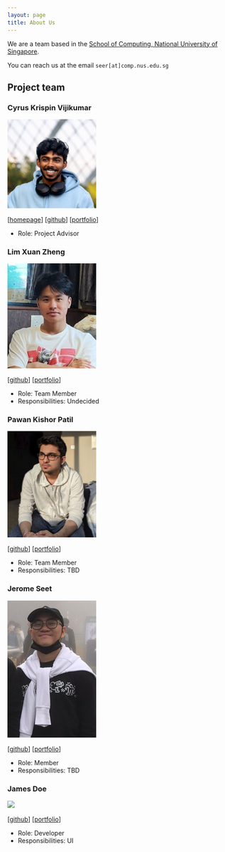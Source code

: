 ```yaml
---
layout: page
title: About Us
---
```


We are a team based in the [School of Computing, National University of Singapore](http://www.comp.nus.edu.sg).

You can reach us at the email `seer[at]comp.nus.edu.sg`

## Project team

### Cyrus Krispin Vijikumar

<img src="images/cyrus-krispin.png" width="200px">

[[homepage](http://www.comp.nus.edu.sg/~damithch)]
[[github](https://github.com/cyrus-krispin)]
[[portfolio](team/cyrus-krispin.md)]

* Role: Project Advisor

### Lim Xuan Zheng

<img src="images/zhengsterz.png" width="200px">

[[github](http://github.com/zhengsterz)]
[[portfolio](team/zhengsterz.md)]

* Role: Team Member
* Responsibilities: Undecided

### Pawan Kishor Patil

<img src="images/pawan.png" width="200px">

[[github](http://github.com/PawanPatil19)]
[[portfolio](team/johndoe.md)]

* Role: Team Member
* Responsibilities: TBD


### Jerome Seet

<img src="images/yaladah.png" width="200px">

[[github](http://github.com/yaldah)]
[[portfolio](team/yaladah.md)]

* Role: Member
* Responsibilities: TBD

### James Doe

<img src="images/johndoe.png" width="200px">

[[github](http://github.com/johndoe)]
[[portfolio](team/zhengsterz.md)]

* Role: Developer
* Responsibilities: UI
